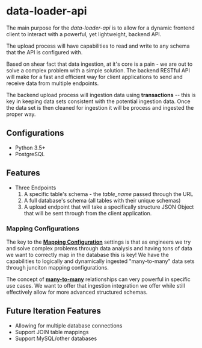 # data-loader-api

The main purpose for the _data-loader-api_ is to allow for a dynamic frontend client to interact with a powerful, yet lightweight, backend API.

The upload process will have capabilities to read and write to any schema that the API is configured with.  

Based on shear fact that data ingestion, at it's core is a pain - we are out to solve a complex problem with a simple solution. The backend RESTful API will make for a fast and efficient way for client applications to send and receive data from multiple endpoints.

The backend upload process will ingestion data using **transactions** -- this is key in keeping data sets consistent with the potential ingestion data.  Once the data set is then cleaned for ingestion it will be process and ingested the proper way.

## Configurations

* Python 3.5+
* PostgreSQL

## Features

* Three Endpoints
    1. A specific table's schema - the _table_name_ passed through the URL
    2. A full database's schema (all tables with their unique schemas)
    3. A upload endpoint that will take a specifically structure JSON Object that will be sent through from the client application.
    
### Mapping Configurations

The key to the [**Mapping Configuration**](table_mappings.md) settings is that as engineers we try and solve complex problems through data analysis and having tons of data we want to correctly map in the database this is key! We have the capabilities to logically and dynamically ingested "many-to-many" data sets through junciton mapping configurations.

The concept of [**many-to-many**](https://en.wikipedia.org/wiki/Many-to-many_(data_model)) relationships can very powerful in specific use cases. We want to offer that ingestion integration we offer while still effectively allow for more advanced structured schemas.

## Future Iteration Features

- Allowing for multiple database connections
- Support JOIN table mappings
- Support MySQL/other databases
